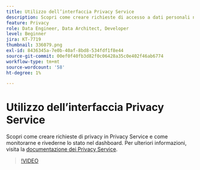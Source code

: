 ```yaml
---
title: Utilizzo dell’interfaccia Privacy Service
description: Scopri come creare richieste di accesso a dati personali nell’interfaccia utente e monitorarne/esaminarne lo stato nel dashboard.
feature: Privacy
role: Data Engineer, Data Architect, Developer
level: Beginner
jira: KT-7719
thumbnail: 336079.png
exl-id: 8436345a-7e0b-40af-8bd8-534fdf1f8e44
source-git-commit: 00ef0f40fb3d82f0c06428a35c0e402f46ab6774
workflow-type: tm+mt
source-wordcount: '58'
ht-degree: 1%

---
```



# Utilizzo dell’interfaccia Privacy Service

Scopri come creare richieste di privacy in Privacy Service e come monitorarne e rivederne lo stato nel dashboard. Per ulteriori informazioni, visita la [documentazione dei Privacy Service](https://experienceleague.adobe.com/docs/experience-platform/privacy/home.html?lang=it).

>[!VIDEO](https://video.tv.adobe.com/v/336079?learn=on)
